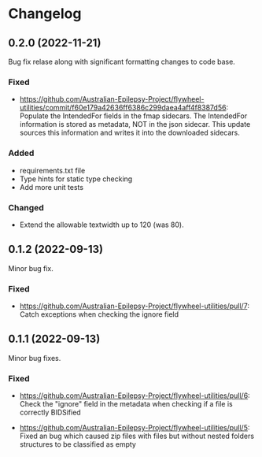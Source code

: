 # Changelog

## 0.2.0 (2022-11-21)

Bug fix relase along with significant formatting changes to code base.

### Fixed

- https://github.com/Australian-Epilepsy-Project/flywheel-utilities/commit/f60e179a42636ff6386c299daea4aff4f8387d56: 
Populate the IntendedFor fields in the fmap sidecars. The IntendedFor information is stored as metadata, NOT in the json
sidecar. This update sources this information and writes it into the downloaded sidecars.

### Added

- requirements.txt file
- Type hints for static type checking
- Add more unit tests

### Changed

- Extend the allowable textwidth up to 120 (was 80). 

## 0.1.2 (2022-09-13)

Minor bug fix.

### Fixed

- https://github.com/Australian-Epilepsy-Project/flywheel-utilities/pull/7: Catch exceptions when checking the ignore field

## 0.1.1 (2022-09-13)

Minor bug fixes.

### Fixed
- https://github.com/Australian-Epilepsy-Project/flywheel-utilities/pull/6: Check the "ignore" field in the metadata when checking if a file is correctly BIDSified

- https://github.com/Australian-Epilepsy-Project/flywheel-utilities/pull/5:  Fixed an bug which caused zip files with files but without nested folders structures to be classified as empty
